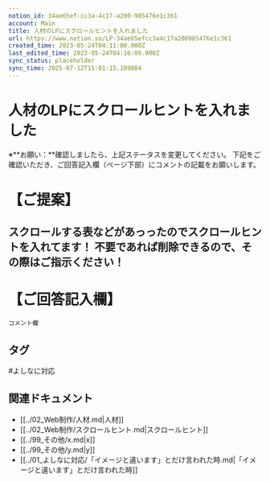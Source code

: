 ```yaml
---
notion_id: 34ae65ef-cc3a-4c17-a200-985476e1c361
account: Main
title: 人材のLPにスクロールヒントを入れました
url: https://www.notion.so/LP-34ae65efcc3a4c17a200985476e1c361
created_time: 2023-05-24T04:11:00.000Z
last_edited_time: 2023-05-24T04:16:00.000Z
sync_status: placeholder
sync_time: 2025-07-12T15:01:15.109084
---
```

# 人材のLPにスクロールヒントを入れました

※**お願い：**確認しましたら、上記ステータスを変更してください。
下記をご確認いただき、ご回答記入欄（ページ下部）にコメントの記載をお願いします。
# 【ご提案】
スクロールする表などがあっったのでスクロールヒントを入れてます！
不要であれば削除できるので、その際はご指示ください！
---
# 【ご回答記入欄】
```plain text
コメント欄
```

## タグ

#よしなに対応 

## 関連ドキュメント

- [[../02_Web制作/人材.md|人材]]
- [[../02_Web制作/スクロールヒント.md|スクロールヒント]]
- [[../99_その他/x.md|x]]
- [[../99_その他/y.md|y]]
- [[../01_よしなに対応/「イメージと違います」とだけ言われた時.md|「イメージと違います」とだけ言われた時]]
